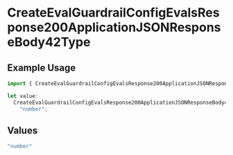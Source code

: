 # CreateEvalGuardrailConfigEvalsResponse200ApplicationJSONResponseBody42Type

## Example Usage

```typescript
import { CreateEvalGuardrailConfigEvalsResponse200ApplicationJSONResponseBody42Type } from "@orq-ai/node/models/operations";

let value:
  CreateEvalGuardrailConfigEvalsResponse200ApplicationJSONResponseBody42Type =
    "number";
```

## Values

```typescript
"number"
```
